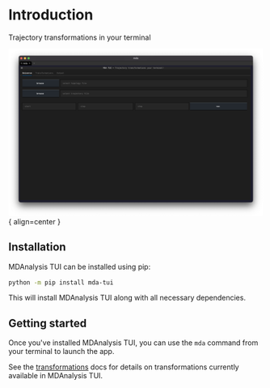 # Introduction

Trajectory transformations in your terminal

![mda-tui](images/mda-tui.png){ align=center }

## Installation

MDAnalysis TUI can be installed using pip:

```bash
python -m pip install mda-tui
```

This will install MDAnalysis TUI along with all necessary dependencies.


## Getting started

Once you've installed MDAnalysis TUI, you can use the `mda` command from your terminal to launch the app.

See the [transformations](transformations/index.md) docs for details on transformations currently available in MDAnalysis TUI.
